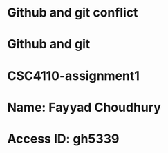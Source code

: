 # Github and git conflict
# Github and git
# CSC4110-assignment1
# Name: Fayyad Choudhury
# Access ID: gh5339
